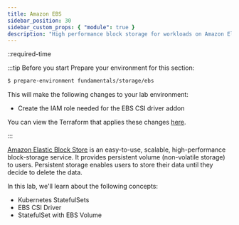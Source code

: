 ```yaml
---
title: Amazon EBS
sidebar_position: 30
sidebar_custom_props: { "module": true }
description: "High performance block storage for workloads on Amazon Elastic Kubernetes Service with Amazon Elastic Block Store."
---
```


::required-time

:::tip Before you start
Prepare your environment for this section:

```bash timeout=300 wait=30
$ prepare-environment fundamentals/storage/ebs
```

This will make the following changes to your lab environment:

- Create the IAM role needed for the EBS CSI driver addon

You can view the Terraform that applies these changes [here](https://github.com/VAR::MANIFESTS_OWNER/VAR::MANIFESTS_REPOSITORY/tree/VAR::MANIFESTS_REF/manifests/modules/fundamentals/storage/ebs/.workshop/terraform).

:::

[Amazon Elastic Block Store](https://aws.amazon.com/ebs/) is an easy-to-use, scalable, high-performance block-storage service. It provides persistent volume (non-volatile storage) to users. Persistent storage enables users to store their data until they decide to delete the data.

In this lab, we'll learn about the following concepts:

- Kubernetes StatefulSets
- EBS CSI Driver
- StatefulSet with EBS Volume
